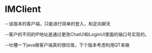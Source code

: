 # IMClient
--该版本的客户端，只能进行简单的登入，和定向聊天



--客户的不同的IP地址是通过更改ChatUI和LoginUI里面的端口号实现的。



--吐槽一下java做客户端真的很垃圾，下个版本考虑利用QT来做
